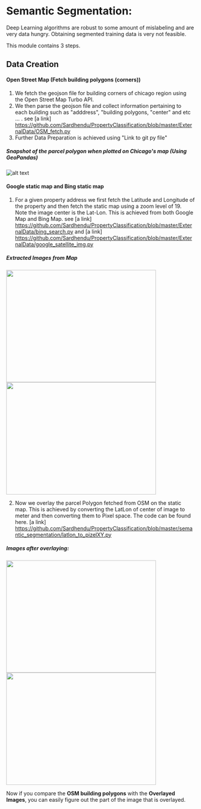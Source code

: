 # Semantic Segmentation:

Deep Learning algorithms are robust to some amount of mislabeling and are very data hungry. Obtaining segmented training data is very not feasible. 

This module contains 3 steps.

## Data Creation

#### Open Street Map (Fetch building polygons (corners))
1. We fetch the geojson file for building corners of chicago region using the Open Street Map Turbo API.
2. We then parse the geojson file and collect information pertaining to each building such as "adddress", "building polygons, "center" and etc ... . see [a link] https://github.com/Sardhendu/PropertyClassification/blob/master/ExternalData/OSM_fetch.py
3. Further Data Preparation is achieved using "Link to git py file"

##### Snapshot of the parcel polygon when plotted on Chicago's map (Using GeoPandas)
![alt text](https://github.com/Sardhendu/PropertyClassification/blob/master/images/OSM_parcel.png)

#### Google static map and Bing static map
1. For a given property address we first fetch the Latitude and Longitude of the property and then fetch the static map using a zoom level of 19. Note the image center is the Lat-Lon. This is achieved from both Google Map and Bing Map. see [a link] https://github.com/Sardhendu/PropertyClassification/blob/master/ExternalData/bing_search.py and [a link] https://github.com/Sardhendu/PropertyClassification/blob/master/ExternalData/google_satellite_img.py

##### Extracted Images from Map
<img src="https://github.com/Sardhendu/PropertyClassification/blob/master/images/staticmap0.png" width="400" height="300"> <img src="https://github.com/Sardhendu/PropertyClassification/blob/master/images/staticmap1.png" width="400" height="300">

2. Now we overlay the parcel Polygon fetched from OSM on the static map. This is achieved by converting the LatLon of center of image to meter and then converting them to Pixel space. The code can be found here. [a link] https://github.com/Sardhendu/PropertyClassification/blob/master/semantic_segmentation/latlon_to_pizelXY.py

##### Images after overlaying:
<img src="https://github.com/Sardhendu/PropertyClassification/blob/master/images/staticmap0_out.png" width="400" height="300"> <img src="https://github.com/Sardhendu/PropertyClassification/blob/master/images/staticmap1_out.png" width="400" height="300">

Now if you compare the **OSM building polygons** with the **Overlayed Images**, you can easily figure out the part of the image that is overlayed. 





